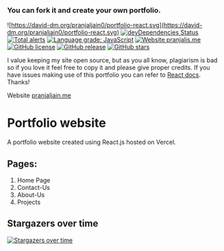 ### You can fork it and create your own portfolio.

![https://david-dm.org/pranjaljain0/portfolio-react.svg](https://david-dm.org/pranjaljain0/portfolio-react.svg) [![devDependencies Status](https://status.david-dm.org/gh/pranjaljain0/portfolio-react.svg?type=dev)](https://david-dm.org/pranjaljain0/portfolio-react?type=dev) [![Total alerts](https://img.shields.io/lgtm/alerts/g/pranjaljain0/portfolio-react.svg?logo=lgtm&logoWidth=18)](https://lgtm.com/projects/g/pranjaljain0/portfolio-react/alerts/) [![Language grade: JavaScript](https://img.shields.io/lgtm/grade/javascript/g/pranjaljain0/portfolio-react.svg?logo=lgtm&logoWidth=18)](https://lgtm.com/projects/g/pranjaljain0/portfolio-react/context:javascript) [![Website pranjalis.me](https://img.shields.io/website-up-down-green-red/http/pranjalis.me.svg)](https://pranjalis.me) [![GitHub license](https://img.shields.io/github/license/pranjaljain0/portfolio-react.svg)](https://github.com/pranjaljain0/portfolio-react/blob/master/LICENSE) [![GitHub release](https://img.shields.io/github/release/pranjaljain0/portfolio-react.svg)](https://GitHub.com/pranjaljain0/portfolio-react/releases/) [![GitHub stars](https://img.shields.io/github/stars/pranjaljain0/portfolio-react.svg?style=social&label=Star&maxAge=2592000)](https://GitHub.com/pranjaljain0/portfolio-react/stargazers/)

I value keeping my site open source, but as you all know, plagiarism is bad so if you love it feel free to copy it and please give proper credits. If you have issues making use of this portfolio you can refer to [React docs](https://reactjs.org/docs/getting-started.html). Thanks!

Website [pranjaljain.me](https://www.pranjaljain.me)

# Portfolio website

A portfolio website created using React.js hosted on Vercel.

## Pages:

1. Home Page
2. Contact-Us
3. About-Us
4. Projects

## Stargazers over time

[![Stargazers over time](https://starchart.cc/pranjaljain0/portfolio-react.svg)](https://starchart.cc/pranjaljain0/portfolio-react)
